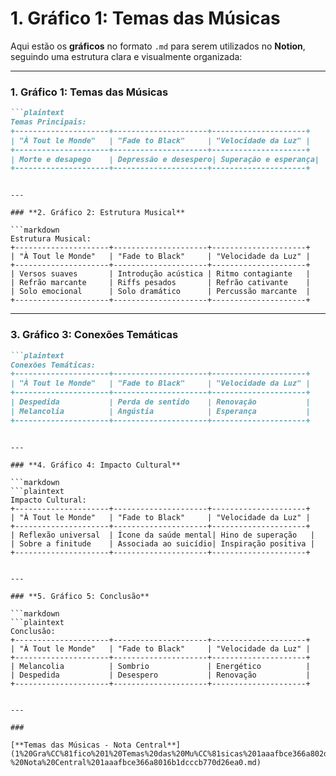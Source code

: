 # 1. Gráfico 1: Temas das Músicas

Aqui estão os **gráficos** no formato `.md` para serem utilizados no **Notion**, seguindo uma estrutura clara e visualmente organizada:

---

### **1. Gráfico 1: Temas das Músicas**

```markdown
```plaintext
Temas Principais:
+---------------------+---------------------+---------------------+
| "À Tout le Monde"   | "Fade to Black"     | "Velocidade da Luz" |
+---------------------+---------------------+---------------------+
| Morte e desapego    | Depressão e desespero| Superação e esperança|
+---------------------+---------------------+---------------------+
```

```

---

### **2. Gráfico 2: Estrutura Musical**

```markdown
Estrutura Musical:
+---------------------+---------------------+---------------------+
| "À Tout le Monde"   | "Fade to Black"     | "Velocidade da Luz" |
+---------------------+---------------------+---------------------+
| Versos suaves       | Introdução acústica | Ritmo contagiante   |
| Refrão marcante     | Riffs pesados       | Refrão cativante    |
| Solo emocional      | Solo dramático      | Percussão marcante  |
+---------------------+---------------------+---------------------+

```

---

### **3. Gráfico 3: Conexões Temáticas**

```markdown
```plaintext
Conexões Temáticas:
+---------------------+---------------------+---------------------+
| "À Tout le Monde"   | "Fade to Black"     | "Velocidade da Luz" |
+---------------------+---------------------+---------------------+
| Despedida           | Perda de sentido    | Renovação           |
| Melancolia          | Angústia            | Esperança           |
+---------------------+---------------------+---------------------+
```

```

---

### **4. Gráfico 4: Impacto Cultural**

```markdown
```plaintext
Impacto Cultural:
+---------------------+---------------------+---------------------+
| "À Tout le Monde"   | "Fade to Black"     | "Velocidade da Luz" |
+---------------------+---------------------+---------------------+
| Reflexão universal  | Ícone da saúde mental| Hino de superação   |
| Sobre a finitude    | Associada ao suicídio| Inspiração positiva |
+---------------------+---------------------+---------------------+
```

```

---

### **5. Gráfico 5: Conclusão**

```markdown
```plaintext
Conclusão:
+---------------------+---------------------+---------------------+
| "À Tout le Monde"   | "Fade to Black"     | "Velocidade da Luz" |
+---------------------+---------------------+---------------------+
| Melancolia          | Sombrio             | Energético          |
| Despedida           | Desespero           | Renovação           |
+---------------------+---------------------+---------------------+
```

```

---

### 

[**Temas das Músicas - Nota Central**](1%20Gra%CC%81fico%201%20Temas%20das%20Mu%CC%81sicas%201aaafbce366a802d921ed171c2d983bc/Temas%20das%20Mu%CC%81sicas%20-%20Nota%20Central%201aaafbce366a8016b1dcccb770d26ea0.md)